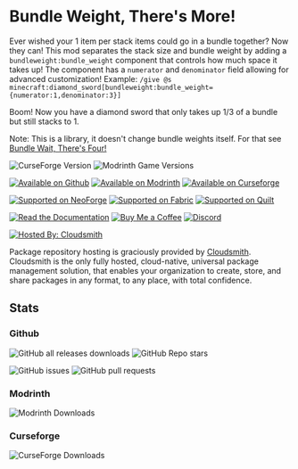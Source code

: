 # Bundle Weight, There's More!
Ever wished your 1 item per stack items could go in a bundle together? Now they can! This mod separates the stack size and bundle weight by adding a `bundleweight:bundle_weight` component that controls how much space it takes up! The component has a `numerator` and `denominator` field allowing for advanced customization!
Example: `/give @s minecraft:diamond_sword[bundleweight:bundle_weight={numerator:1,denominator:3}]`


Boom! Now you have a diamond sword that only takes up 1/3 of a bundle but still stacks to 1.



Note: This is a library, it doesn't change bundle weights itself. For that see [Bundle Wait, There's Four!](https://modrinth.com/mod/bundlefour)

![CurseForge Version](https://img.shields.io/curseforge/v/1134075?label=latest)
![Modrinth Game Versions](https://img.shields.io/modrinth/game-versions/bundleweight)

[![Available on Github](https://rawcdn.githack.com/intergrav/devins-badges/1aec26abb75544baec37249f42008b2fcc0e731f/assets/cozy/available/github_vector.svg)](https://github.com/thomasglasser/Bundle-Weight-Theres-More)
[![Available on Modrinth](https://rawcdn.githack.com/intergrav/devins-badges/1aec26abb75544baec37249f42008b2fcc0e731f/assets/cozy/available/modrinth_vector.svg)](https://modrinth.com/mod/bundleweight)
[![Available on Curseforge](https://rawcdn.githack.com/intergrav/devins-badges/1aec26abb75544baec37249f42008b2fcc0e731f/assets/cozy/available/curseforge_vector.svg)](https://www.curseforge.com/minecraft/mc-mods/bundleweight)

[![Supported on NeoForge](https://rawcdn.githack.com/thomasglasser/thomasglasser/1f85027a20670b89b94462ddd345af897b47ac17/files/badges/cozy/supported/neoforge_vector.svg)](https://modrinth.com/mod/bundleweight/versions?l=neoforge)
[![Supported on Fabric](https://rawcdn.githack.com/intergrav/devins-badges/1aec26abb75544baec37249f42008b2fcc0e731f/assets/cozy/supported/fabric_vector.svg)](https://modrinth.com/mod/bundleweight/versions?l=fabric)
[![Supported on Quilt](https://rawcdn.githack.com/intergrav/devins-badges/1aec26abb75544baec37249f42008b2fcc0e731f/assets/cozy/supported/quilt_vector.svg)](https://modrinth.com/mod/bundleweight/versions?l=quilt)

[![Read the Documentation](https://rawcdn.githack.com/intergrav/devins-badges/1aec26abb75544baec37249f42008b2fcc0e731f/assets/cozy/documentation/ghpages_vector.svg)](https://github.com/thomasglasser/Bundle-Weight-Theres-More/wiki)
[![Buy Me a Coffee](https://rawcdn.githack.com/intergrav/devins-badges/1aec26abb75544baec37249f42008b2fcc0e731f/assets/cozy/donate/buymeacoffee-singular_vector.svg)](https://buymeacoffee.com/thomasglasser)
[![Discord](https://rawcdn.githack.com/intergrav/devins-badges/1aec26abb75544baec37249f42008b2fcc0e731f/assets/cozy/social/discord-singular_vector.svg)](https://discord.gg/tjf7CedM38)

[![Hosted By: Cloudsmith](https://img.shields.io/badge/OSS%20hosting%20by-cloudsmith-blue?logo=cloudsmith&style=for-the-badge)](https://cloudsmith.com)

Package repository hosting is graciously provided by  [Cloudsmith](https://cloudsmith.com).
Cloudsmith is the only fully hosted, cloud-native, universal package management solution, that
enables your organization to create, store, and share packages in any format, to any place, with total
confidence.

## Stats
### Github
![GitHub all releases downloads](https://img.shields.io/github/downloads/thomasglasser/Bundle-Weight-Theres-More/total?color=blue)
![GitHub Repo stars](https://img.shields.io/github/stars/thomasglasser/Bundle-Weight-Theres-More)

![GitHub issues](https://img.shields.io/github/issues/thomasglasser/Bundle-Weight-Theres-More)
![GitHub pull requests](https://img.shields.io/github/issues-pr/thomasglasser/Bundle-Weight-Theres-More)
### Modrinth
![Modrinth Downloads](https://img.shields.io/modrinth/dt/bundleweight)
### Curseforge
![CurseForge Downloads](https://img.shields.io/curseforge/dt/1134075?color=orange)

